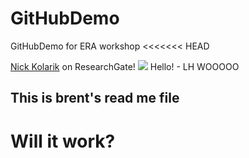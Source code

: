 # GitHubDemo
GitHubDemo for ERA workshop
<<<<<<< HEAD

[Nick Kolarik](https://www.researchgate.net/profile/Nicholas_Kolarik) on ResearchGate!
![](https://github.com/hes-bsu/GitHubDemo.git/lochsariver.jpg)
Hello! - LH WOOOOO
## This is brent's read me file
# Will it work?

